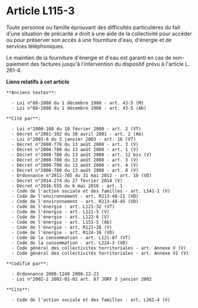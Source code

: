 # Article L115-3

Toute personne ou famille éprouvant des difficultés particulières du fait d'une situation de précarité a droit à une aide de
la collectivité pour accéder ou pour préserver son accès à une fourniture d'eau, d'énergie et de services téléphoniques.

Le maintien de la fourniture d'énergie et d'eau est garanti en cas de non-paiement des factures jusqu'à l'intervention du
dispositif prévu à l'article L. 261-4.

**Liens relatifs à cet article**

	**Anciens textes**:

	  - Loi n°88-1088 du 1 décembre 1988 - art. 43-5 (M)
	  - Loi n°88-1088 du 1 décembre 1988 - art. 43-5 (Ab)

	**Cité par**:

	  - Loi n°2000-108 du 10 février 2000 - art. 2 (VT)
	  - Décret n°2001-392 du 30 avril 2001 - art. 2 (Ab)
	  - Loi n°2003-8 du 3 janvier 2003 - art. 16 (VT)
	  - Décret n°2008-778 du 13 août 2008 - art. 3 (V)
	  - Décret n°2008-780 du 13 août 2008 - art. 1 (V)
	  - Décret n°2008-780 du 13 août 2008 - art. 12 bis (V)
	  - Décret n°2008-780 du 13 août 2008 - art. 3 (V)
	  - Décret n°2008-780 du 13 août 2008 - art. 4 (V)
	  - Décret n°2008-780 du 13 août 2008 - art. 8 (V)
	  - Ordonnance n°2012-785 du 31 mai 2012 - art. 10 (VD)
	  - Décret n°2014-274 du 27 février 2014 (V)
	  - Décret n°2016-555 du 6 mai 2016 - art. 1
	  - Code de l'action sociale et des familles - art. L541-1 (V)
	  - Code de l'environnement - art. R213-48-21 (VD)
	  - Code de l'environnement - art. R213-48-45 (VD)
	  - Code de l'énergie - art. L121-32 (VT)
	  - Code de l'énergie - art. L121-5 (V)
	  - Code de l'énergie - art. L122-6 (V)
	  - Code de l'énergie - art. L151-5 (Ab)
	  - Code de l'énergie - art. R121-26 (V)
	  - Code de l'énergie - art. R124-16 (VD)
	  - Code de la consommation - art. L121-87 (VT)
	  - Code de la consommation - art. L224-3 (VD)
	  - Code général des collectivités territoriales - art. Annexe V (V)
	  - Code général des collectivités territoriales - art. Annexe VI (V)

	**Codifié par**:

	  - Ordonnance 2000-1249 2000-12-21
	  - Loi n°2002-2 2002-01-02 art. 87 JORF 3 janvier 2002

	**Cite**:

	  - Code de l'action sociale et des familles - art. L261-4 (V)
